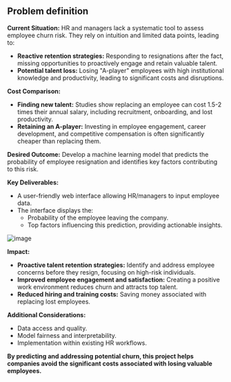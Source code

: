 ## Problem definition

**Current Situation:**
HR and managers lack a systematic tool to assess employee churn risk. They rely on intuition and limited data points, leading to:

- **Reactive retention strategies:** Responding to resignations after the fact, missing opportunities to proactively engage and retain valuable talent.
- **Potential talent loss:** Losing "A-player" employees with high institutional knowledge and productivity, leading to significant costs and disruptions.

**Cost Comparison:**

- **Finding new talent:** Studies show replacing an employee can cost 1.5-2 times their annual salary, including recruitment, onboarding, and lost productivity.
- **Retaining an A-player:** Investing in employee engagement, career development, and competitive compensation is often significantly cheaper than replacing them.

**Desired Outcome:**
Develop a machine learning model that predicts the probability of employee resignation and identifies key factors contributing to this risk.

**Key Deliverables:**

- A user-friendly web interface allowing HR/managers to input employee data.
- The interface displays the:
    - Probability of the employee leaving the company.
    - Top factors influencing this prediction, providing actionable insights.
  
![image](https://github.com/miqbalrp/emp-turnover-predictor/assets/38918617/32d51736-c746-4c04-b1aa-1ad4562223ff)

**Impact:**

- **Proactive talent retention strategies:** Identify and address employee concerns before they resign, focusing on high-risk individuals.
- **Improved employee engagement and satisfaction:** Creating a positive work environment reduces churn and attracts top talent.
- **Reduced hiring and training costs:** Saving money associated with replacing lost employees.

**Additional Considerations:**

- Data access and quality.
- Model fairness and interpretability.
- Implementation within existing HR workflows.

**By predicting and addressing potential churn, this project helps companies avoid the significant costs associated with losing valuable employees.**
